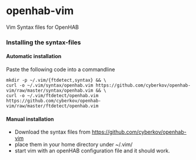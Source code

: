 # openhab-vim
Vim Syntax files for OpenHAB

### Installing the syntax-files
#### Automatic installation
Paste the following code into a commandline
```
mkdir -p ~/.vim/{ftdetect,syntax} && \
curl -o ~/.vim/syntax/openhab.vim https://github.com/cyberkov/openhab-vim/raw/master/syntax/openhab.vim && \
curl -o ~/.vim/ftdetect/openhab.vim https://github.com/cyberkov/openhab-vim/raw/master/ftdetect/openhab.vim
```

#### Manual installation
- Download the syntax files from https://github.com/cyberkov/openhab-vim
- place them in your home directory under ~/.vim/
- start vim with an openHAB configuration file and it should work.
